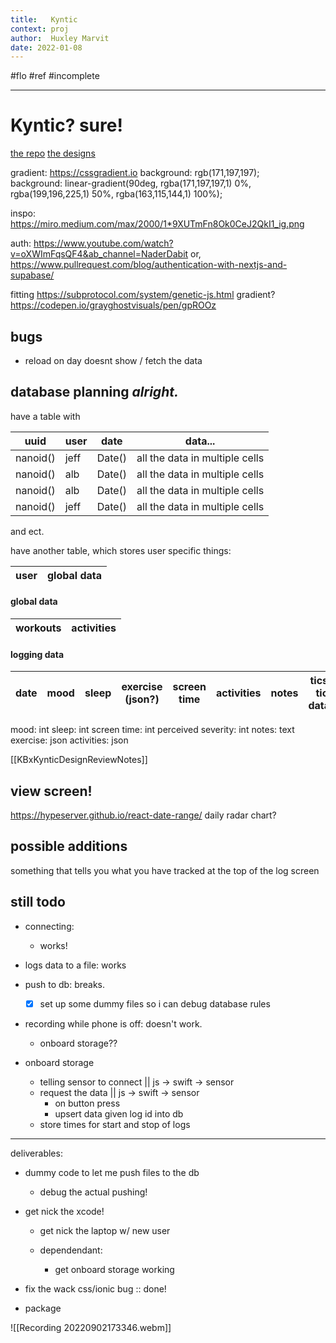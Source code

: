 ```yaml
---
title:   Kyntic
context: proj
author:  Huxley Marvit
date: 2022-01-08
---
```


#flo #ref #incomplete

***

# Kyntic? sure!

[the repo](https://github.com/TheEnquirer/kyntic)
[the designs](https://www.figma.com/file/i2i4nugfhshJLqCwftb4wf/kyntic?node-id=0%3A1)

gradient:
https://cssgradient.io
background: rgb(171,197,197);  
background: linear-gradient(90deg, rgba(171,197,197,1) 0%, rgba(199,196,225,1) 50%, rgba(163,115,144,1) 100%);

inspo: https://miro.medium.com/max/2000/1*9XUTmFn8Ok0CeJ2QkI1_ig.png

auth: https://www.youtube.com/watch?v=oXWImFqsQF4&ab_channel=NaderDabit
or, https://www.pullrequest.com/blog/authentication-with-nextjs-and-supabase/

fitting https://subprotocol.com/system/genetic-js.html
gradient? https://codepen.io/grayghostvisuals/pen/gpROOz

## bugs
- reload on day doesnt show / fetch the data

## database planning *alright.*


have a table with

| uuid     | user | date   | data...                        |
| -------- | ---- | ------ | ------------------------------ |
| nanoid() | jeff | Date() | all the data in multiple cells |
| nanoid() | alb | Date() | all the data in multiple cells |
| nanoid() | alb | Date() | all the data in multiple cells |
| nanoid() | jeff | Date() | all the data in multiple cells |
and ect.

have another table, which stores user specific things:

| user | global data |
| ---- | ----------- |

#### global data
| workouts | activities |
| -------- | ---------- |

#### logging data
| date | mood | sleep | exercise (json?) | screen time | activities | notes | tics? tic data? | perceived severity? |
| ---- | ---- | ----- | ---------------- | ----------- | ---------- | ----- | --------------- | ------------------- |

mood: int
sleep: int
screen time: int
perceived severity: int
notes: text
exercise: json
activities: json

[[KBxKynticDesignReviewNotes]]


##  view screen!

https://hypeserver.github.io/react-date-range/
daily radar chart?

## possible additions
something that tells you what you have tracked at the top of the log screen



## still todo
- connecting: 
	- works!
- logs data to a file: works
- push to db: breaks.
	- [x] set up some dummy files so i can debug database rules

- recording while phone is off: doesn't work.
	- onboard storage??


- onboard storage
	- telling sensor to connect || js → swift → sensor
	- request the data               || js → swift → sensor
		- on button press
		- upsert data given log id into db
	- store times for start and stop of logs


***
deliverables: 

- dummy code to let me push files to the db 
	- debug the actual pushing!
	
- get nick the xcode!
	- get nick the laptop w/ new user

	- dependendant:
		- get onboard storage working

- fix the wack css/ionic bug :: done!
- package










![[Recording 20220902173346.webm]]





